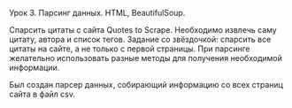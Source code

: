 Урок 3. Парсинг данных. HTML, BeautifulSoup.

Спарсить цитаты с сайта Quotes to Scrape. Необходимо извлечь саму цитату, автора и список тегов.
Задание со звёздочкой: спарсить все цитаты на сайте, а не только с первой страницы. При парсинге
желательно использовать разные методы для получения необходимой информации.

Был создан парсер данных, собирающий информацию со всех страниц сайта в файл csv.
